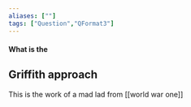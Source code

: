 ```yaml
---
aliases: [""]
tags: ["Question","QFormat3"]
---
```


#### What is the
## Griffith approach
This is the work of a mad lad from [[world war one]]
